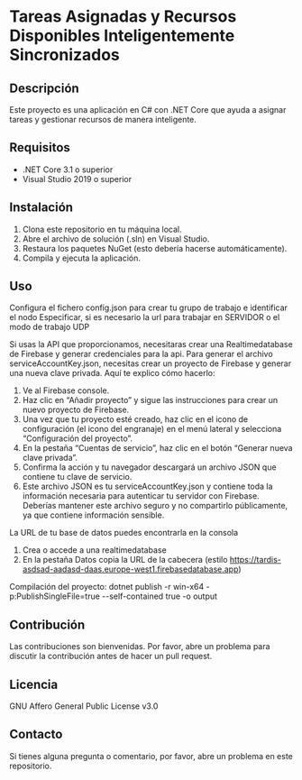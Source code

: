 # Tareas Asignadas y Recursos Disponibles Inteligentemente Sincronizados

## Descripción

Este proyecto es una aplicación en C# con .NET Core que ayuda a asignar tareas y gestionar recursos de manera inteligente.

## Requisitos

- .NET Core 3.1 o superior
- Visual Studio 2019 o superior

## Instalación

1. Clona este repositorio en tu máquina local.
2. Abre el archivo de solución (.sln) en Visual Studio.
3. Restaura los paquetes NuGet (esto debería hacerse automáticamente).
4. Compila y ejecuta la aplicación.

## Uso

Configura el fichero config.json para crear tu grupo de trabajo e identificar el nodo
Especificar, si es necesario la url para trabajar en SERVIDOR o el modo de trabajo UDP

Si usas la API que proporcionamos, necesitaras crear una Realtimedatabase de Firebase y generar credenciales para la api.
Para generar el archivo serviceAccountKey.json, necesitas crear un proyecto de Firebase y generar una nueva clave privada. Aquí te explico cómo hacerlo:

1. Ve al Firebase console.
2. Haz clic en “Añadir proyecto” y sigue las instrucciones para crear un nuevo proyecto de Firebase.
3. Una vez que tu proyecto esté creado, haz clic en el icono de configuración (el icono del engranaje) en el menú lateral y selecciona “Configuración del proyecto”.
4. En la pestaña “Cuentas de servicio”, haz clic en el botón “Generar nueva clave privada”.
5. Confirma la acción y tu navegador descargará un archivo JSON que contiene tu clave de servicio.
6. Este archivo JSON es tu serviceAccountKey.json y contiene toda la información necesaria para autenticar tu servidor con Firebase. Deberías mantener este archivo seguro y no compartirlo públicamente, ya que contiene información sensible.

La URL de tu base de datos puedes encontrarla en la consola
1. Crea o accede a una realtimedatabase
2. En la pestaña Datos copia la URL de la cabecera (estilo https://tardis-asdsad-aadasd-daas.europe-west1.firebasedatabase.app)

Compilación del proyecto:
dotnet publish -r win-x64 -p:PublishSingleFile=true --self-contained true -o output

## Contribución

Las contribuciones son bienvenidas. Por favor, abre un problema para discutir la contribución antes de hacer un pull request.

## Licencia

GNU Affero General Public License v3.0

## Contacto

Si tienes alguna pregunta o comentario, por favor, abre un problema en este repositorio.
